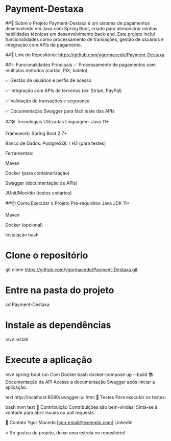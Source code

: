 ﻿# Payment-Destaxa

##🚀 Sobre o Projeto
Payment-Destaxa é um sistema de pagamentos desenvolvido em Java com Spring Boot, criado para demonstrar minhas habilidades técnicas em desenvolvimento back-end. Este projeto inclui funcionalidades como processamento de transações, gestão de usuários e integração com APIs de pagamento.

##🔗 Link do Repositório: https://github.com/ygormacedo/Payment-Destaxa

##✨ Funcionalidades Principais
✅ Processamento de pagamentos com múltiplos métodos (cartão, PIX, boleto)

✅ Gestão de usuários e perfis de acesso

✅ Integração com APIs de terceiros (ex: Stripe, PayPal)

✅ Validação de transações e segurança

✅ Documentação Swagger para fácil teste das APIs

##🛠️ Tecnologias Utilizadas
Linguagem: Java 11+

Framework: Spring Boot 2.7+

Banco de Dados: PostgreSQL / H2 (para testes)

Ferramentas:

Maven

Docker (para containerização)

Swagger (documentação de APIs)

JUnit/Mockito (testes unitários)

##📦 Como Executar o Projeto
Pré-requisitos
Java JDK 11+

Maven

Docker (opcional)

Instalação
bash
# Clone o repositório
git clone https://github.com/ygormacedo/Payment-Destaxa.git

# Entre na pasta do projeto
cd Payment-Destaxa

# Instale as dependências
mvn install

# Execute a aplicação
mvn spring-boot:run
Com Docker
bash
docker-compose up --build
📚 Documentação da API
Acesse a documentação Swagger após iniciar a aplicação:

text
http://localhost:8080/swagger-ui.html
🧪 Testes
Para executar os testes:

bash
mvn test
🤝 Contribuição
Contribuições são bem-vindas! Sinta-se à vontade para abrir issues ou pull requests.

📧 Contato
Ygor Macedo
[seu-email@exemplo.com]
LinkedIn

⭐️ Se gostou do projeto, deixe uma estrela no repositório!
